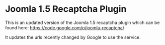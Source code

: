 Joomla 1.5 Recaptcha Plugin
=================

This is an updated version of the Joomla 1.5 recaptcha plugin which can be found here: https://code.google.com/p/joomla-recaptcha/

It updates the urls recently changed by Google to use the service.
